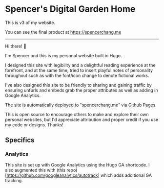 # Spencer's Digital Garden Home

This is v3 of my website.

You can see the final product at https://spencerchang.me

---

Hi there! 👋

I'm Spencer and this is my personal website built in Hugo.

I designed this site with legibility and a delightful reading experience at the forefront, and at the same time, tried to insert playful notes of personality throughout such as with the font/icon change to denote fictional works. 

I've also designed this site to be friendly to sharing and gaining traffic by ensuring unfurls and embeds grab the proper attributes as well as adding in Google Analytics.

The site is automatically deployed to "spencerchang.me" via Github Pages.

This is open source to encourage others to make and explore their own personal websites, but I'd appreciate attribution and proper credit if you use my code or designs. Thanks!

## Specifics
### Analytics
This site is set up with Google Analytics using the Hugo GA shortcode. I also augmented this with (this repo)[https://github.com/googleanalytics/autotrack] which adds additional GA tracking.

